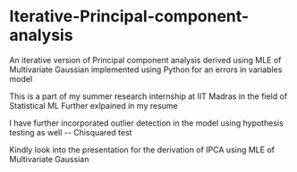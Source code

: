 # Iterative-Principal-component-analysis
An iterative version of Principal component analysis derived using MLE of Multivariate Gaussian implemented using Python for an errors in variables model

This is a part of my summer research internship at IIT Madras in the field of Statistical ML
Further exlpained in my resume

I have further incorporated outlier detection in the model using hypothesis testing as well -- Chisquared test


Kindly look  into the presentation for the derivation of IPCA using MLE of Multivariate Gaussian

